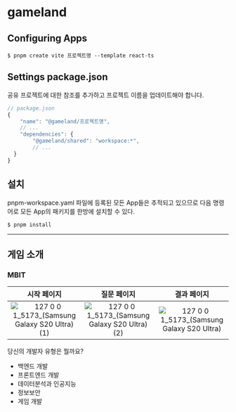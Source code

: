 # gameland

## Configuring Apps
```
$ pnpm create vite 프로젝트명 --template react-ts
```

## Settings package.json
공유 프로젝트에 대한 참조를 추가하고 프로젝트 이름을 업데이트해야 합니다.
```javascript
// package.json
{
	"name": "@gameland/프로젝트명",
	// ...
	"dependencies": {
		"@gameland/shared": "workspace:*",
		// ...
  }
}
```

## 설치
pnpm-workspace.yaml 파일에 등록된 모든 App들은 추적되고 있으므로 다음 명령어로 모든 App의 패키지를 한방에 설치할 수 있다.
```
$ pnpm install
```

---

## 게임 소개

### MBIT
시작 페이지|질문 페이지|결과 페이지
|:-------------------------:|:-------------------------:|:-------------------------:|
![127 0 0 1_5173_(Samsung Galaxy S20 Ultra) (1)](https://user-images.githubusercontent.com/38209966/215125521-16a8044b-71a1-4926-9783-0805753073b2.png) | ![127 0 0 1_5173_(Samsung Galaxy S20 Ultra) (2)](https://user-images.githubusercontent.com/38209966/215125530-e6605d44-56f5-4937-aa1c-18b21209a05a.png) | ![127 0 0 1_5173_(Samsung Galaxy S20 Ultra)](https://user-images.githubusercontent.com/38209966/215127489-7b1e76da-4993-4612-9a7d-bc3b60d45421.png)

당신의 개발자 유형은 뭘까요?
- 백엔드 개발
- 프론트엔드 개발
- 데이터분석과 인공지능
- 정보보안
- 게임 개발
